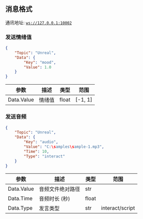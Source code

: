 ## 消息格式

通讯地址: [`ws://127.0.0.1:10002`](ws://127.0.0.1:10002)



### 发送情绪值

```json
{
    "Topic": "Unreal",
    "Data": {
        "Key": "mood",
        "Value": 1.0
    }
}
```



| 参数       | 描述   | 类型  | 范围    |
| ---------- | ------ | ----- | ------- |
| Data.Value | 情绪值 | float | [-1, 1] |





### 发送音频

```json
{
    "Topic": "Unreal",
    "Data": {
        "Key": "audio",
        "Value": "C:\samples\sample-1.mp3",
        "Time": 10,
        "Type": "interact"
    }
}
```



| 参数       | 描述             | 类型  | 范围            |
| ---------- | ---------------- | ----- | --------------- |
| Data.Value | 音频文件绝对路径 | str   |                 |
| Data.Time  | 音频时长 (秒)    | float |                 |
| Data.Type  | 发言类型         | str   | interact/script |

